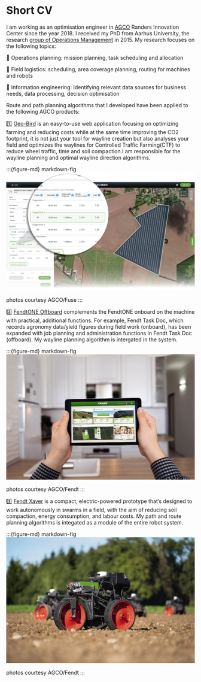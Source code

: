 # Short CV

I am working as an optimisation engineer in [AGCO](https://www.agcocorp.com) Randers Innovation Center since the year 2018. I received my PhD from Aarhus University, the research [group of Operations Management](https://ece.au.dk/en/research/key-areas-in-research-and-development/communication-control-and-automation/operations-management) in 2015.
My research focuses on the following topics:

📌 Operations planning: mission planning, task scheduling and allocation

📌 Field logistics: scheduling, area coverage planning, routing for machines and robots

📌 Information engineering: Identifying relevant data sources for business needs, data processing, decision optimisation

 Route and path planning algorithms that I developed have been applied to the following AGCO products:

1️⃣ [Geo-Bird](https://app.geo-bird.com) is an easy-to-use web application focusing on optimizing farming and reducing costs while at the same time improving the CO2 footprint, it is not just your tool for wayline creation but also analyses your field and optimizes the waylines for Controlled Traffic Farming(CTF) to reduce wheel traffic, time and soil compaction.I am responsible for the wayline planning and optimal wayline direction algorithms.

:::{figure-md} markdown-fig
<img src="./images/geobird.png " alt="geobird"  width="700px">

photos courtesy AGCO/Fuse
:::

2️⃣ [FendtONE Offboard](https://www.fendt.com/int/7-fendtone-offboard) complements the FendtONE onboard on the machine with practical, additional functions. For example, Fendt Task Doc, which records agronomy data/yield figures during field work (onboard), has been expanded with job planning and administration functions in Fendt Task Doc (offboard). My wayline planning algorithm is intergated in the system.

:::{figure-md} markdown-fig
<img src="./images/fendtone.png " alt="fendtone" class="bg-primary mb-1" width="700px">

photos courtesy AGCO/Fendt
:::

3️⃣ [Fendt Xaver](https://www.fendt.com/int/xaver) is a compact, electric-powered prototype that’s designed to work autonomously in swarms in a field, with the aim of reducing soil compaction, energy consumption, and labour costs. My path and route planning algorithms is integated as a module of the entire robot system.

:::{figure-md} markdown-fig
<img src="./images/fendtxaver.png " alt="fendtxaver" class="bg-primary mb-1" width="700px">

photos courtesy AGCO/Fendt
:::

<!-- <div class="video-wrapper">
<iframe width="1280" height="800" src="https://www.youtube.com/embed/OoUGSb-ASTc" title="YouTube video player" frameborder="0" allow="accelerometer; autoplay; clipboard-write; encrypted-media; gyroscope; picture-in-picture" allowfullscreen></iframe>
</div> -->
